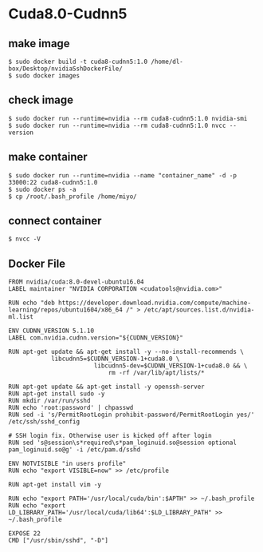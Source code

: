 Cuda8.0-Cudnn5
====
## make image
    $ sudo docker build -t cuda8-cudnn5:1.0 /home/dl-box/Desktop/nvidiaSshDockerFile/
    $ sudo docker images
## check image
    $ sudo docker run --runtime=nvidia --rm cuda8-cudnn5:1.0 nvidia-smi
    $ sudo docker run --runtime=nvidia --rm cuda8-cudnn5:1.0 nvcc --version
## make container
    $ sudo docker run --runtime=nvidia --name "container_name" -d -p 33000:22 cuda8-cudnn5:1.0
    $ sudo docker ps -a
    $ cp /root/.bash_profile /home/miyo/
## connect container
    $ nvcc -V

## Docker File
    FROM nvidia/cuda:8.0-devel-ubuntu16.04
    LABEL maintainer "NVIDIA CORPORATION <cudatools@nvidia.com>"
    
    RUN echo "deb https://developer.download.nvidia.com/compute/machine-learning/repos/ubuntu1604/x86_64 /" > /etc/apt/sources.list.d/nvidia-ml.list
    
    ENV CUDNN_VERSION 5.1.10
    LABEL com.nvidia.cudnn.version="${CUDNN_VERSION}"
    
    RUN apt-get update && apt-get install -y --no-install-recommends \
                libcudnn5=$CUDNN_VERSION-1+cuda8.0 \
                            libcudnn5-dev=$CUDNN_VERSION-1+cuda8.0 && \
                                rm -rf /var/lib/apt/lists/*
    
    RUN apt-get update && apt-get install -y openssh-server
    RUN apt-get install sudo -y
    RUN mkdir /var/run/sshd
    RUN echo 'root:password' | chpasswd
    RUN sed -i 's/PermitRootLogin prohibit-password/PermitRootLogin yes/' /etc/ssh/sshd_config
    
    # SSH login fix. Otherwise user is kicked off after login
    RUN sed 's@session\s*required\s*pam_loginuid.so@session optional pam_loginuid.so@g' -i /etc/pam.d/sshd
    
    ENV NOTVISIBLE "in users profile"
    RUN echo "export VISIBLE=now" >> /etc/profile
    
    RUN apt-get install vim -y
    
    RUN echo "export PATH='/usr/local/cuda/bin':$APTH" >> ~/.bash_profile
    RUN echo "export LD_LIBRARY_PATH='/usr/local/cuda/lib64':$LD_LIBRARY_PATH" >> ~/.bash_profile
    
    EXPOSE 22
    CMD ["/usr/sbin/sshd", "-D"]
